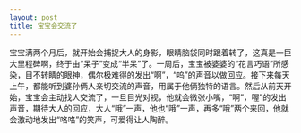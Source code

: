 ```yaml
---
layout: post
title: 宝宝会交流了
---
```

宝宝满两个月后，就开始会捕捉大人的身影，眼睛脑袋同时跟着转了，这真是一巨大里程碑啊，终于由“呆子”变成“半呆”了。一周后，宝宝被婆婆的“花言巧语”所感染，目不转睛的眼神，偶尔极难得的发出“啊”，“呜”的声音以做回应。接下来每天上午，都能听到婆孙俩人亲切交流的声音，用属于他俩独特的语言。然后从前天开始，宝宝会主动找人交流了，一旦目光对视，他就会微张小嘴，“啊”，喔”的发出声音，期待大人的回应，大人“哦”一声，他也“哦”一声，再多“哦”两个来回，他就会激动地发出“咯咯”的笑声，可爱得让人陶醉。
